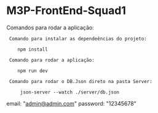 # M3P-FrontEnd-Squad1

Comandos para rodar a aplicação:


     Comando para instalar as dependeências do projeto:

```
    npm install
```

     Comando para rodar a aplicação:

```
    npm run dev
```
    
     Comando para rodar o DB.Json direto na pasta Server:

```
     json-server --watch ./server/db.json
```

email: "admin@admin.com"
password: "12345678"